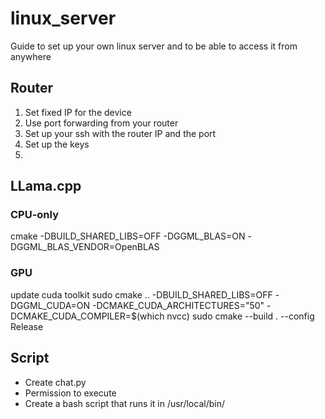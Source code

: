 # linux_server
Guide to set up your own linux server and to be able to access it from anywhere

## Router
1. Set fixed IP for the device
2. Use port forwarding from your router
3. Set up your ssh with the router IP and the port
4. Set up the keys
5. 

## LLama.cpp
### CPU-only
cmake -DBUILD_SHARED_LIBS=OFF -DGGML_BLAS=ON -DGGML_BLAS_VENDOR=OpenBLAS
### GPU
update cuda toolkit
sudo cmake .. -DBUILD_SHARED_LIBS=OFF -DGGML_CUDA=ON -DCMAKE_CUDA_ARCHITECTURES="50" -DCMAKE_CUDA_COMPILER=$(which nvcc)
sudo cmake --build . --config Release

## Script
- Create chat.py
- Permission to execute
- Create a bash script that runs it in /usr/local/bin/
